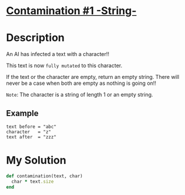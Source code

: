 # [Contamination #1 -String-](https://www.codewars.com/kata/596fba44963025c878000039)

# Description
An AI has infected a text with a character!!

This text is now `fully mutated` to this character.

If the text or the character are empty, return an empty string.
There will never be a case when both are empty as nothing is going on!!

`Note`: The character is a string of length 1 or an empty string.

## Example
```
text before = "abc"
character   = "z"
text after  = "zzz"
```

# My Solution
```ruby
def contamination(text, char)
  char * text.size
end
```

